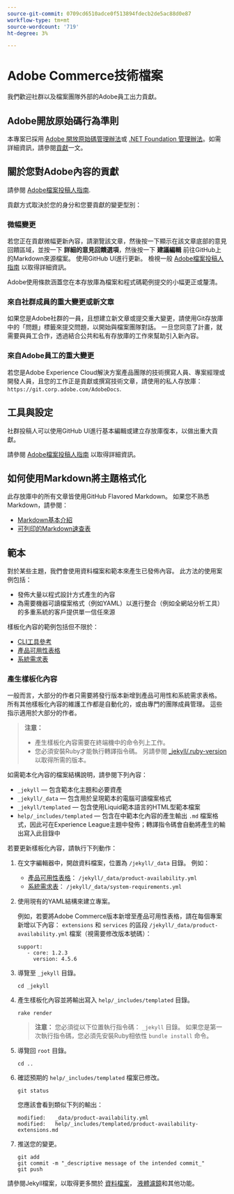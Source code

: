 ```yaml
---
source-git-commit: 0709cd6510adce0f513894fdecb2de5ac88d0e87
workflow-type: tm+mt
source-wordcount: '719'
ht-degree: 3%

---
```

# Adobe Commerce技術檔案

我們歡迎社群以及檔案團隊外部的Adobe員工出力貢獻。

## Adobe開放原始碼行為準則

本專案已採用 [Adobe 開放原始碼管理辦法](code-of-conduct.md)或 [.NET Foundation 管理辦法](https://dotnetfoundation.org/code-of-conduct)。如需詳細資訊，請參閱[貢獻](contributing.md)一文。

## 關於您對Adobe內容的貢獻

請參閱 [Adobe檔案投稿人指南](https://experienceleague.adobe.com/docs/contributor/contributor-guide/introduction.html).

貢獻方式取決於您的身分和您要貢獻的變更型別：

### 微幅變更

若您正在貢獻微幅更新內容，請瀏覽該文章，然後按一下顯示在該文章底部的意見回饋區域，並按一下 **詳細的意見回饋選項**，然後按一下 **建議編輯** 前往GitHub上的Markdown來源檔案。 使用GitHub UI進行更新。 檢視一般 [Adobe檔案投稿人指南](https://experienceleague.adobe.com/docs/contributor/contributor-guide/introduction.html) 以取得詳細資訊。

Adobe使用條款涵蓋您在本存放庫為檔案和程式碼範例提交的小幅更正或釐清。

### 來自社群成員的重大變更或新文章

如果您是Adobe社群的一員，且想建立新文章或提交重大變更，請使用Git存放庫中的「問題」標籤來提交問題，以開始與檔案團隊對話。 一旦您同意了計畫，就需要與員工合作，透過結合公共和私有存放庫的工作來幫助引入新內容。

<!--
If you submit a pull request with significant changes to documentation and code examples, you'll see a message in the pull request asking you to submit an online contribution license agreement (CLA). We need you to complete the online form before we can review your pull request.
-->

### 來自Adobe員工的重大變更

若您是Adobe Experience Cloud解決方案產品團隊的技術撰寫人員、專案經理或開發人員，且您的工作正是貢獻或撰寫技術文章，請使用的私人存放庫： `https://git.corp.adobe.com/AdobeDocs`.

<!--Employees from other parts of the Adobe world should use the public repo for minor updates.-->

## 工具與設定

社群投稿人可以使用GitHub UI進行基本編輯或建立存放庫復本，以做出重大貢獻。

請參閱 [Adobe檔案投稿人指南](https://experienceleague.adobe.com/docs/contributor/contributor-guide/introduction.html) 以取得詳細資訊。

## 如何使用Markdown將主題格式化

此存放庫中的所有文章皆使用GitHub Flavored Markdown。 如果您不熟悉Markdown，請參閱：

* [Markdown基本介紹](https://help.github.com/articles/getting-started-with-writing-and-formatting-on-github/)
* [可列印的Markdown速查表](https://guides.github.com/pdfs/markdown-cheatsheet-online.pdf)

## 範本

對於某些主題，我們會使用資料檔案和範本來產生已發佈內容。 此方法的使用案例包括：

* 發佈大量以程式設計方式產生的內容
* 為需要機器可讀檔案格式（例如YAML）以進行整合（例如全網站分析工具）的多重系統的客戶提供單一信任來源

樣板化內容的範例包括但不限於：

* [CLI工具參考](https://experienceleague.adobe.com/docs/commerce-operations/reference/commerce-on-premises.html)
* [產品可用性表格](https://experienceleague.adobe.com/docs/commerce-operations/release/product-availability.html)
* [系統需求表](https://experienceleague.adobe.com/docs/commerce-operations/installation-guide/system-requirements.html)

### 產生樣板化內容

一般而言，大部分的作者只需要將發行版本新增到產品可用性和系統需求表格。 所有其他樣板化內容的維護工作都是自動化的，或由專門的團隊成員管理。 這些指示適用於大部分的作者。

>**注意：**
>
>* 產生樣板化內容需要在終端機中的命令列上工作。
>* 您必須安裝Ruby才能執行轉譯指令碼。 另請參閱 [_jekyll/.ruby-version](_jekyll/.ruby-version) 以取得所需的版本。

如需範本化內容的檔案結構說明，請參閱下列內容：

* `_jekyll` — 包含範本化主題和必要資產
* `_jekyll/_data` — 包含用於呈現範本的電腦可讀檔案格式
* `_jekyll/templated` — 包含使用Liquid範本語言的HTML型範本檔案
* `help/_includes/templated` — 包含在中範本化內容的產生輸出 `.md` 檔案格式，因此可在Experience League主題中發佈；轉譯指令碼會自動將產生的輸出寫入此目錄中

若要更新樣板化內容，請執行下列動作：

1. 在文字編輯器中，開啟資料檔案，位置為 `/jekyll/_data` 目錄。 例如：

   * [產品可用性表格](https://experienceleague.adobe.com/docs/commerce-operations/release/product-availability.html)： `/jekyll/_data/product-availability.yml`
   * [系統需求表](https://experienceleague.adobe.com/docs/commerce-operations/installation-guide/system-requirements.html)： `/jekyll/_data/system-requirements.yml`

1. 使用現有的YAML結構來建立專案。

   例如，若要將Adobe Commerce版本新增至產品可用性表格，請在每個專案新增以下內容： `extensions` 和 `services` 的區段 `/jekyll/_data/product-availability.yml` 檔案（視需要修改版本號碼）：

   ```
   support:
      - core: 1.2.3
        version: 4.5.6
   ```

1. 導覽至 `_jekyll` 目錄。

   ```
   cd _jekyll
   ```

1. 產生樣板化內容並將輸出寫入 `help/_includes/templated` 目錄。

   ```
   rake render
   ```

   >**注意：** 您必須從以下位置執行指令碼： `_jekyll` 目錄。 如果您是第一次執行指令碼，您必須先安裝Ruby相依性 `bundle install` 命令。

1. 導覽回 `root` 目錄。

   ```
   cd ..
   ```

1. 確認預期的 `help/_includes/templated` 檔案已修改。

   ```
   git status
   ```

   您應該會看到類似下列的輸出：

   ```
   modified:   _data/product-availability.yml
   modified:   help/_includes/templated/product-availability-extensions.md
   ```

1. 推送您的變更。

   ```
   git add
   git commit -m "_descriptive message of the intended commit_"
   git push
   ```

請參閱Jekyll檔案，以取得更多關於 [資料檔案](https://jekyllrb.com/docs/datafiles)， [液體濾鏡](https://jekyllrb.com/docs/liquid/filters/)和其他功能。

